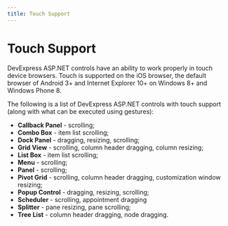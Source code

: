 ```yaml
---
title: Touch Support
---
```

# Touch Support
DevExpress ASP.NET controls have an ability to work properly in touch device browsers. Touch is supported on the iOS browser, the default browser of Android 3+ and Internet Explorer 10+ on Windows 8+ and Windows Phone 8.

The following is a list of DevExpress ASP.NET controls with touch support (along with what can be executed using gestures):
* **Callback Panel** - scrolling;
* **Combo Box** - item list scrolling;
* **Dock Panel** - dragging, resizing, scrolling;
* **Grid View** - scrolling, column header dragging, column resizing;
* **List Box** - item list scrolling;
* **Menu** - scrolling;
* **Panel** - scrolling;
* **Pivot Grid** - scrolling, column header dragging, customization window resizing;
* **Popup Control** - dragging, resizing, scrolling;
* **Scheduler** - scrolling, appointment dragging
* **Splitter** - pane resizing, pane scrolling;
* **Tree List** - column header dragging, node dragging.